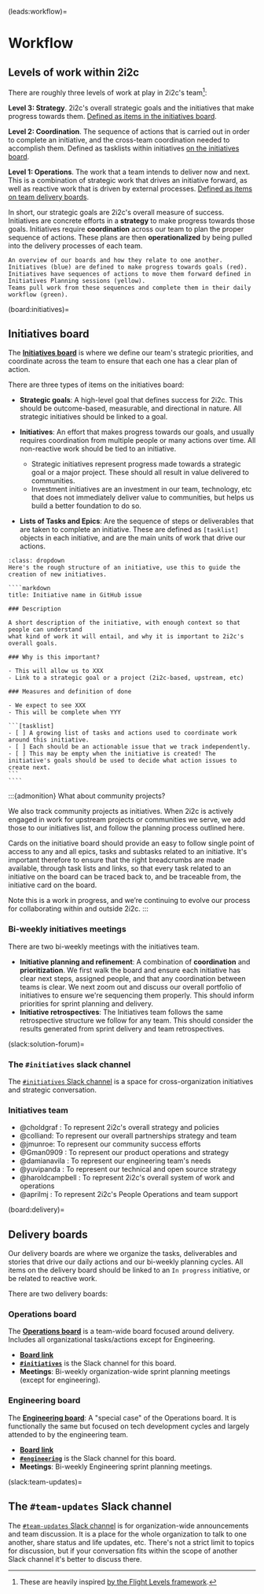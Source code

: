 (leads:workflow)=
# Workflow

## Levels of work within 2i2c

There are roughly three levels of work at play in 2i2c's team[^flight-levels]:

[^flight-levels]: These are heavily inspired [by the Flight Levels framework](https://www.flightlevels.io/).

**Level 3: Strategy**. 2i2c's overall strategic goals and the initiatives that make progress towards them. [Defined as items in the initiatives board](#board:initiatives).

**Level 2: Coordination**. The sequence of actions that is carried out in order to complete an initiative, and the cross-team coordination needed to accomplish them. Defined as tasklists within initiatives [on the initiatives board](#board:initiatives).

**Level 1: Operations**. The work that a team intends to deliver now and next. This is a combination of strategic work that drives an initiative forward, as well as reactive work that is driven by external processes. [Defined as items on team delivery boards](#board:delivery).

In short, our strategic goals are 2i2c's overall measure of success. Initiatives are concrete efforts in a **strategy** to make progress towards those goals. Initiatives require **coordination** across our team to plan the proper sequence of actions. These plans are then **operationalized** by being pulled into the delivery processes of each team.

```{figure} images/boards.excalidraw.svg
An overview of our boards and how they relate to one another.
Initiatives (blue) are defined to make progress towards goals (red).
Initiatives have sequences of actions to move them forward defined in Initiatives Planning sessions (yellow).
Teams pull work from these sequences and complete them in their daily workflow (green).
```

(board:initiatives)=
## Initiatives board

The [**Initiatives board**](https://github.com/orgs/2i2c-org/projects/46) is where we define our team's strategic priorities, and coordinate across the team to ensure that each one has a clear plan of action.

There are three types of items on the initiatives board:

- **Strategic goals**: A high-level goal that defines success for 2i2c. This should be outcome-based, measurable, and directional in nature. All strategic initiatives should be linked to a goal.
- **Initiatives**: An effort that makes progress towards our goals, and usually requires coordination from multiple people or many actions over time. All non-reactive work should be tied to an initiative.

  - Strategic initiatives represent progress made towards a strategic goal or a major project. These should all result in value delivered to communities.
  - Investment initiatives are an investment in our team, technology, etc that does not immediately deliver value to communities, but helps us build a better foundation to do so.
- **Lists of Tasks and Epics**: Are the sequence of steps or deliverables that are taken to complete an initiative. These are defined as `[tasklist]` objects in each initiative, and are the main units of work that drive our actions.

`````{admonition} Example structure of an initiative
:class: dropdown
Here's the rough structure of an initiative, use this to guide the creation of new initiatives.

````markdown
title: Initiative name in GitHub issue

### Description

A short description of the initiative, with enough context so that people can understand
what kind of work it will entail, and why it is important to 2i2c's overall goals.

### Why is this important?

- This will allow us to XXX
- Link to a strategic goal or a project (2i2c-based, upstream, etc)

### Measures and definition of done

- We expect to see XXX
- This will be complete when YYY

```[tasklist]
- [ ] A growing list of tasks and actions used to coordinate work around this initiative.
- [ ] Each should be an actionable issue that we track independently.
- [ ] This may be empty when the initiative is created! The initiative's goals should be used to decide what action issues to create next.
```
````
`````
:::{admonition} What about community projects?

We also track community projects as initiatives.
When 2i2c is actively engaged in work for upstream projects or communities we serve, we add those to our initiatives list, and follow the planning process outlined here. 

Cards on the initiative board should provide an easy to follow single point of access to any and all epics, tasks and subtasks related to an initiative. It's important therefore to ensure that the right breadcrumbs are made available, through task lists and links, so that every task related to an initiative on the board can be traced back to, and be traceable from, the initiative card on the board.

Note this is a work in progress, and we’re continuing to evolve our process for collaborating within and outside 2i2c.
:::

### Bi-weekly initiatives meetings

There are two bi-weekly meetings with the initiatives team.

- **Initiative planning and refinement**: A combination of **coordination** and **prioritization**. We first walk the board and ensure each initiative has clear next steps, assigned people, and that any coordination between teams is clear. We next zoom out and discuss our overall portfolio of initiatives to ensure we're sequencing them properly. This should inform priorities for sprint planning and delivery.
- **Initiative retrospectives**: The Initiatives team follows the same retrospective structure we follow for any team. This should consider the results generated from sprint delivery and team retrospectives.

(slack:solution-forum)=
### The `#initiatives` slack channel

The [`#initiatives` Slack channel](https://2i2c.slack.com/archives/C06G5FAAT63) is a space for cross-organization initiatives and strategic conversation.

### Initiatives team

- @choldgraf : To represent 2i2c's overall strategy and policies
- @colliand: To represent our overall partnerships strategy and team
- @jmunroe: To represent our community success efforts
- @Gman0909 : To represent our product operations and strategy
- @damianavila : To represent our engineering team's needs
- @yuvipanda : To represent our technical and open source strategy
- @haroldcampbell : To represent 2i2c's overall system of work and operations
- @aprilmj : To represent 2i2c's People Operations and team support

(board:delivery)=
## Delivery boards

Our delivery boards are where we organize the tasks, deliverables and stories that drive our daily actions and our bi-weekly planning cycles.
All items on the delivery board should be linked to an `In progress` initiative, or be related to reactive work.

There are two delivery boards:

### Operations board

The [**Operations board**](https://github.com/orgs/2i2c-org/projects/50) is a team-wide board focused around delivery. Includes all organizational tasks/actions except for Engineering.

- [**Board link**](https://github.com/orgs/2i2c-org/projects/50)
- [**`#initiatives`**](https://2i2c.slack.com/archives/C06G5FAAT63) is the Slack channel for this board.
- **Meetings**: Bi-weekly organization-wide sprint planning meetings (except for engineering).

### Engineering board

The [**Engineering board**](https://github.com/orgs/2i2c-org/projects/49): A "special case" of the Operations board. It is functionally the same but focused on tech development cycles and largely attended to by the engineering team.

- [**Board link**](https://github.com/orgs/2i2c-org/projects/47)
- [**`#engineering`**](https://2i2c.slack.com/archives/C055A1J1DRP) is the Slack channel for this board.
- **Meetings**: Bi-weekly Engineering sprint planning meetings.

(slack:team-updates)=
## The `#team-updates` Slack channel

The [`#team-updates` Slack channel](https://2i2c.slack.com/archives/C01GLCC1VCN) is for organization-wide announcements and team discussion.
It is a place for the whole organization to talk to one another, share status and life updates, etc.
There's not a strict limit to topics for discussion, but if your conversation fits within the scope of another Slack channel it's better to discuss there.

